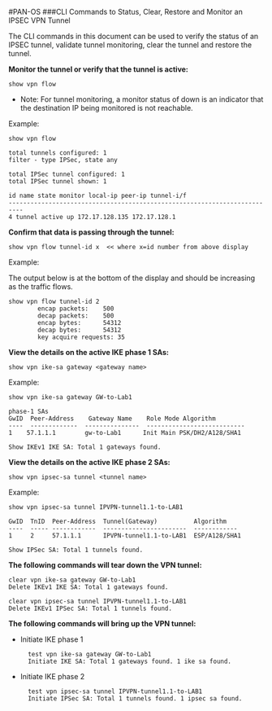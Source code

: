 #PAN-OS
###CLI Commands to Status, Clear, Restore and Monitor an IPSEC VPN Tunnel

The CLI commands in this document can be used to verify the status of an IPSEC tunnel, validate tunnel monitoring, clear the tunnel and restore the tunnel.


**Monitor the tunnel or verify that the tunnel is active:**

	show vpn flow

 - Note: For tunnel monitoring, a monitor status of down is an indicator that the destination IP being monitored is not reachable.

Example:

	show vpn flow

	total tunnels configured: 1
	filter - type IPSec, state any

	total IPSec tunnel configured: 1
	total IPSec tunnel shown: 1

	id name state monitor local-ip peer-ip tunnel-i/f
	--------------------------------------------------------------------------
	4 tunnel active up 172.17.128.135 172.17.128.1
 
**Confirm that data is passing through the tunnel:**

	show vpn flow tunnel-id x  << where x=id number from above display

 

Example:

The output below is at the bottom of the display and should be increasing as the traffic flows.

 

	show vpn flow tunnel-id 2
	        encap packets:    500
	        decap packets:    500
	        encap bytes:      54312
	        decap bytes:      54312
	        key acquire requests: 35

**View the details on the active IKE phase 1 SAs:**

	show vpn ike-sa gateway <gateway name>

 

Example:

	show vpn ike-sa gateway GW-to-Lab1
	 
	phase-1 SAs
	GwID  Peer-Address    Gateway Name    Role Mode Algorithm
	----  -------------  ---------------  ---------------------------               
	1    57.1.1.1        gw-to-Lab1      Init Main PSK/DH2/A128/SHA1
	 
	Show IKEv1 IKE SA: Total 1 gateways found.


**View the details on the active IKE phase 2 SAs:**

	show vpn ipsec-sa tunnel <tunnel name>

 

Example:

	show vpn ipsec-sa tunnel IPVPN-tunnel1.1-to-LAB1
	 
	GwID  TnID  Peer-Address  Tunnel(Gateway)          Algorithm     
	----  ----- ------------  -----------------------  ------------
	1     2     57.1.1.1      IPVPN-tunnel1.1-to-LAB1  ESP/A128/SHA1
	 
	Show IPSec SA: Total 1 tunnels found.


**The following commands will tear down the VPN tunnel:**

	clear vpn ike-sa gateway GW-to-Lab1
	Delete IKEv1 IKE SA: Total 1 gateways found.
	 
	clear vpn ipsec-sa tunnel IPVPN-tunnel1.1-to-LAB1
	Delete IKEv1 IPSec SA: Total 1 tunnels found.

 

**The following commands will bring up the VPN tunnel:**

- Initiate IKE phase 1

		test vpn ike-sa gateway GW-to-Lab1
		Initiate IKE SA: Total 1 gateways found. 1 ike sa found.


- Initiate IKE phase 2  

		test vpn ipsec-sa tunnel IPVPN-tunnel1.1-to-LAB1
		Initiate IPSec SA: Total 1 tunnels found. 1 ipsec sa found.
